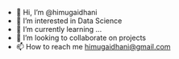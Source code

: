 - 👋 Hi, I’m @himugaidhani
- 👀 I’m interested in Data Science
- 🌱 I’m currently learning ...
- 💞️ I’m looking to collaborate on projects
- 📫 How to reach me himugaidhani@gmail.com

<!---
himugaidhani/himugaidhani is a ✨ special ✨ repository because its `README.md` (this file) appears on your GitHub profile.
You can click the Preview link to take a look at your changes.
--->
